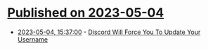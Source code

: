 # [Published on 2023-05-04](index.md)

* [2023-05-04, 15:37:00](https://tech.slashdot.org/story/23/05/04/1537239/discord-will-force-you-to-update-your-username?utm_source=rss1.0mainlinkanon&utm_medium=feed) - [Discord Will Force You To Update Your Username](https://tech.slashdot.org/story/23/05/04/1537239/discord-will-force-you-to-update-your-username?utm_source=rss1.0mainlinkanon&utm_medium=feed)
